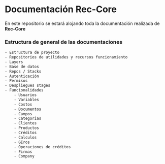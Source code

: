 # Documentación  Rec-Core

En este repositorio se estará alojando toda la documentación realizada de **Rec-Core**

### Estructura de general de las documentaciones

```txt
- Estructura de proyecto
- Repositorios de utilidades y recursos funcionamiento
- Layers
- Base de datos
- Repos / Stacks
- Autenticación
- Permisos
- Despliegues stages
- Funcionalidades
    - Usuarios
    - Variables
    - Costos
    - Documentos
    - Campos
    - Categorias
    - Clientes
    - Productos
    - Créditos
    - Calculos
    - GIros
    - Operaciones de créditos
    - Firmas
    - Company 


```
